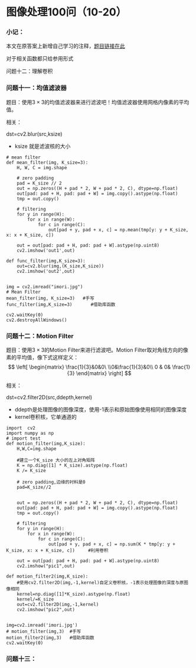 # 图像处理100问（10-20）

### 小记：

本文在原答案上新增自己学习的注释，[题目链接在此](https://github.com/gzr2017/ImageProcessing100Wen/tree/master/Question_11_20)

对于相关函数都只给参用形式

问题十二：理解卷积

### 问题十一：均值滤波器

题目：使用$3\times3$的均值滤波器来进行滤波吧！均值滤波器使用网格内像素的平均值。

相关：

dst=cv2.blur(src,ksize)

- ksize 就是滤波核的大小

```
# mean filter
def mean_filter(img, K_size=3):
    H, W, C = img.shape

    # zero padding
    pad = K_size // 2
    out = np.zeros((H + pad * 2, W + pad * 2, C), dtype=np.float)
    out[pad: pad + H, pad: pad + W] = img.copy().astype(np.float)
    tmp = out.copy()

    # filtering
    for y in range(H):
        for x in range(W):
            for c in range(C):
                out[pad + y, pad + x, c] = np.mean(tmp[y: y + K_size, x: x + K_size, c])

    out = out[pad: pad + H, pad: pad + W].astype(np.uint8)
    cv2.imshow('out1',out)

def func_filter(img,K_size=3):
    out=cv2.blur(img,(K_size,K_size))
    cv2.imshow('out2',out)


img = cv2.imread("imori.jpg")
# Mean Filter
mean_filter(img, K_size=3)   #手写
func_filter(img,K_size=3)		#借助库函数

cv2.waitKey(0)
cv2.destroyAllWindows()
```

### 问题十二：Motion Filter

题目：使用$3\times3$的Motion Filter来进行滤波吧。Motion Filter取对角线方向的像素的平均值，像下式这样定义： $$ \left[ \begin{matrix} \frac{1}{3}&0&0\ \\0&\frac{1}{3}&0\\ 0  & 0&  \frac{1}{3} \end{matrix} \right] $$

相关：

  dst=cv2.filter2D(src,ddepth,kernel)

-  ddepth是处理图像的图像深度，使用-1表示和原始图像使用相同的图像深度
- kernel卷积核，它单通道的

```
import  cv2
import numpy as np
# import test
def motion_filter(img,K_size):
    H,W,C=img.shape

    #建立一个K_size 大小的左上对角矩阵
    K = np.diag([1] * K_size).astype(np.float)
    K /= K_size

    # zero padding,边缘的衬料是0
    pad=K_size//2


    out = np.zeros((H + pad * 2, W + pad * 2, C), dtype=np.float)
    out[pad: pad + H, pad: pad + W] = img.copy().astype(np.float)
    tmp = out.copy()

    # filtering
    for y in range(H):
        for x in range(W):
            for c in range(C):
                out[pad + y, pad + x, c] = np.sum(K * tmp[y: y + K_size, x: x + K_size, c])     #利用卷积

    out = out[pad: pad + H, pad: pad + W].astype(np.uint8)
    cv2.imshow("pic1",out)

def motion_filter2(img,K_size):
    #使用cv2.filter2D(img,-1,kernel)自定义卷积核，-1表示处理图像的深度与原图像相同
    kernel=np.diag([1]*K_size).astype(np.float)
    kernel/=K_size
    out=cv2.filter2D(img,-1,kernel)
    cv2.imshow("pic2",out)
    
    
img=cv2.imread('imori.jpg')
# motion_filter(img,3)  #手写
motion_filter2(img,3)   #借助库函数
cv2.waitKey(0)

```

### 问题十三：